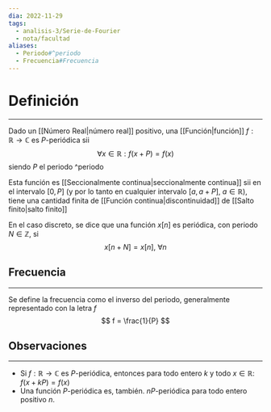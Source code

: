 ```yaml
---
dia: 2022-11-29
tags:
  - analisis-3/Serie-de-Fourier
  - nota/facultad
aliases:
  - Periodo#^periodo
  - Frecuencia#Frecuencia
---
```

# Definición
---
Dado un [[Número Real|número real]] positivo, una [[Función|función]] $f : \mathbb{R} \to \mathbb{C}$ es $P$-periódica sii $$\forall x \in \mathbb{R} : f(x + P) = f(x)$$ siendo $P$ el periodo 
^periodo

Esta función es [[Seccionalmente continua|seccionalmente continua]] sii en el intervalo $[0, P]$ (y por lo tanto en cualquier intervalo $[a, a + P]$, $a \in \mathbb{R}$), tiene una cantidad finita de [[Función continua|discontinuidad]] de [[Salto finito|salto finito]]

En el caso discreto, se dice que una función $x[n]$ es periódica, con periodo $N \in \mathbb{Z}$, si $$ x[n + N] = x[n], ~ \forall n $$
## Frecuencia
---
Se define la frecuencia como el inverso del periodo, generalmente representado con la letra $f$ $$ f = \frac{1}{P} $$

## Observaciones
---
* Si $f : \mathbb{R} \to \mathbb{C}$ es $P$-periódica, entonces para todo entero $k$ y todo $x \in \mathbb{R}$: $f(x + kP) = f(x)$
* Una función $P$-periódica es, también. $nP$-periódica para todo entero positivo $n$. 
